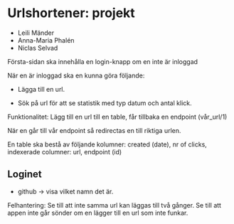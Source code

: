# Urlshortener: projekt

- Leili Mänder
- Anna-Maria Phalén
- Niclas Selvad


Första-sidan ska innehålla en login-knapp om en inte är inloggad


När en är inloggad ska en kunna göra följande:

- Lägga till en url.

- Sök på url för att se statistik med typ datum och antal klick.



Funktionalitet: Lägg till en url till en table, får tillbaka en endpoint (vår_url/1)

När en går till vår endpoint så redirectas en till riktiga urlen.



En table ska bestå av följande kolumner: created (date), nr of clicks, indexerade columner: url, endpoint (id)


## Loginet
- github -> visa vilket namn det är.


Felhantering: Se till att inte samma url kan läggas till två gånger.
          Se till att appen inte går sönder om en lägger till en url som inte funkar.